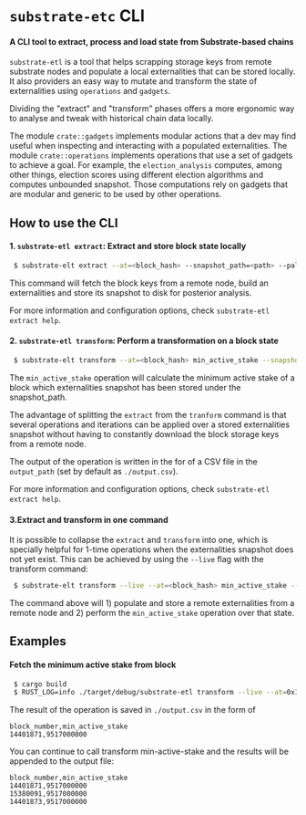 # `substrate-etc` CLI
#### A CLI tool to extract, process and load state from Substrate-based chains

`substrate-etl` is a tool that helps scrapping storage keys from remote substrate nodes and
populate a local externalities that can be stored locally. It also providers an easy way to
mutate and transform the state of externalities using `operations` and `gadgets`.

Dividing the "extract" and "transform" phases offers a more ergonomic way to analyse and
tweak with historical chain data locally.

The module `crate::gadgets` implements modular actions that a dev may find useful when
inspecting and interacting with a populated externalities. The module `crate::operations`
implements operations that use a set of gadgets to achieve a goal. For example, the
`election_analysis` computes, among other things, election scores using different election
algorithms and computes unbounded snapshot. Those computations rely on gadgets that are
modular and generic to be used by other operations.

 ## How to use the CLI

 #### 1. `substrate-etl extract`: Extract and store block state locally

 ```bash
  $ substrate-elt extract --at=<block_hash> --snapshot_path=<path> --pallets=Staking --uri=wss://rpc.polkadot.io:433
 ```

 This command will fetch the block keys from a remote node, build an externalities and store its
 snapshot to disk for posterior analysis.

 For more information and configuration options, check `substrate-etl extract help`.

 #### 2. `substrate-etl transform`: Perform a transformation on a block state

 ```bash
  $ substrate-elt transform --at=<block_hash> min_active_stake --snapshot_path=<path> --uri=wss://rpc.polkadot.io:433
 ```

 The `min_active_stake` operation will calculate the minimum active stake of a block which
 externalities snapshot has been stored under the snapshot_path.

 The advantage of splitting the `extract` from the `tranform` command is that several operations
 and iterations can be applied over a stored externalities snapshot without having to constantly
 download the block storage keys from a remote node.

 The output of the operation is written in the for of a CSV file in the `output_path` (set by
 default as `./output.csv`).

 For more information and configuration options, check `substrate-etl extract help`.

 #### 3.Extract and transform in one command

 It is possible to collapse the `extract` and `transform` into one, which is specially helpful
 for 1-time operations when the externalities snapshot does not yet exist. This can be achieved
 by using the `--live` flag with the transform command:

 ```bash
  $ substrate-elt transform --live --at=<block_hash> min_active_stake --snapshot_path=<path> --uri=wss://rpc.polkadot.io:433
 ```

 The command above will 1) populate and store a remote externalities from a remote node and
 2) perform the `min_active_stake` operation over that state.

 ## Examples

 #### Fetch the minimum active stake from block

 ```bash
  $ cargo build
  $ RUST_LOG=info ./target/debug/substrate-etl transform --live --at=0x1477d54ad233824dd60afe1efc76413523c2737fd0cbabe2271568f75f560c74 min-active-stake --uri=wss://rpc.polkadot.io:443
 ````
 The result of the operation is saved in `./output.csv` in the form of

 ```csv
 block_number,min_active_stake
 14401871,9517000000
 ```
 You can continue to call transform min-active-stake and the results will be appended to the output file:

 ```csv
 block_number,min_active_stake
 14401871,9517000000
 15380091,9517000000
 14401873,9517000000
 ```

